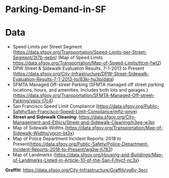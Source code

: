 # Parking-Demand-in-SF

# Data

 - Speed Limits per Street Segment (https://data.sfgov.org/Transportation/Speed-Limits-per-Street-Segment/3t7b-gebn) (Map of Speed Limits https://data.sfgov.org/Transportation/Map-of-Speed-Limits/ttcm-fwt2)
 - DPW Street & Sidewalk Evaluation Results, 7-1-2013 to Present (https://data.sfgov.org/City-Infrastructure/DPW-Street-Sidewalk-Evaluation-Results-7-1-2013-to/83ki-hu3p/data)
 - SFMTA Managed Off-street Parking (SFMTA managed off street parking locations, hours, and amenities. Includes both lots and garages.) (https://data.sfgov.org/Transportation/SFMTA-Managed-Off-street-Parking/vqzx-t7c4)
 - San Francisco Speed Limit Compliance (https://data.sfgov.org/Public-Safety/San-Francisco-Speed-Limit-Compliance/mfjz-pnye)
 - **Street and Sidewalk Cleaning**: https://data.sfgov.org/City-Management-and-Ethics/Street-and-Sidewalk-Cleaning/h3eg-w3pj
 - Map of Sidewalk Widths (https://data.sfgov.org/Transportation/Map-of-Sidewalk-Widths/ygcm-bt3x)
 - Map of Police Department Incident Reports: 2018 to Present(https://data.sfgov.org/Public-Safety/Police-Department-Incident-Reports-2018-to-Present/wg3w-h783) 
 - Map of Landmarks (https://data.sfgov.org/Housing-and-Buildings/Map-of-Landmarks-Listed-in-Article-10-of-the-San-F/hycf-nc3x)


**Graffiti**: https://data.sfgov.org/City-Infrastructure/Graffiti/vg6y-3pcr
